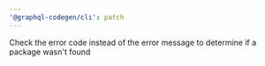 ```yaml
---
'@graphql-codegen/cli': patch
---
```


Check the error code instead of the error message to determine if a package wasn't found

